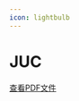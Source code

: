 ```yaml
---
icon: lightbulb
---
```

# JUC
 [查看PDF文件](https://drive.google.com/file/d/1XYFhGVUavSNL9Z_vHxCxZudRwxU_uzeG/view?usp=drive_link)